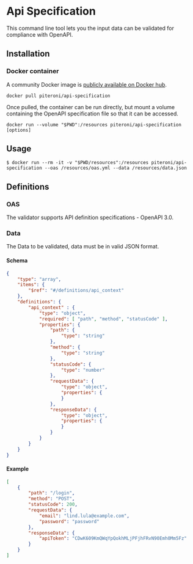 # Api Specification

This command line tool lets you the input data can be validated for compliance with OpenAPI.

## Installation

### Docker container

A community Docker image is [publicly available on Docker hub](https://hub.docker.com/r/piteroni/api-specification).

`docker pull piteroni/api-specification`

Once pulled, the container can be run directly, but mount a volume containing the OpenAPI specification file so that it can be accessed.

`docker run --volume "$PWD":/resources piteroni/api-specification [options]`

## Usage

`$ docker run --rm -it -v "$PWD/resources":/resources piteroni/api-specification --oas /resources/oas.yml --data /resources/data.json`

## Definitions

### OAS

The validator supports API definition specifications - OpenAPI 3.0.

### Data

The Data to be validated, data must be in valid JSON format.

#### Schema

```json
{
    "type": "array",
    "items": {
        "$ref": "#/definitions/api_context"
    },
    "definitions": {
        "api_context" : {
            "type": "object",
            "required": [ "path", "method", "statusCode" ],
            "properties": {
                "path": {
                    "type": "string"
                },
                "method": {
                    "type": "string"
                },
                "statusCode": {
                    "type": "number"
                },
                "requestData": {
                    "type": "object",
                    "properties": {
                    }
                },
                "responseData": {
                    "type": "object",
                    "properties": {
                    }
                }
            }
        }
    }
}
```

#### Example

```json
[
    {
        "path": "/login",
        "method": "POST",
        "statusCode": 200,
        "requestData": {
            "email": "lind.lula@example.com",
            "password": "password"
        },
        "responseData": {
            "apiToken": "CDwK609KmQWqYpQokhMLjPFjhFRvN90Emh0Mm5Fz"
        }
    }
]
```
